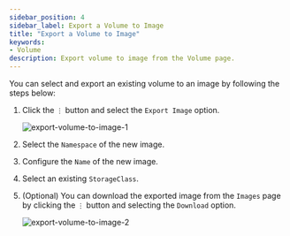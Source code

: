 ```yaml
---
sidebar_position: 4
sidebar_label: Export a Volume to Image
title: "Export a Volume to Image"
keywords:
- Volume
description: Export volume to image from the Volume page.
---
```


<head>
  <link rel="canonical" href="https://docs.harvesterhci.io/v1.5/volume/export-volume"/>
</head>

You can select and export an existing volume to an image by following the steps below:

1. Click the `⋮` button and select the `Export Image` option.

    ![export-volume-to-image-1](/img/v1.2/volume/export-volume-to-image-1.png)

1. Select the `Namespace` of the new image.
1. Configure the `Name` of the new image.
1. Select an existing `StorageClass`.
1. (Optional) You can download the exported image from the `Images` page by clicking the `⋮` button and selecting the `Download` option.

    ![export-volume-to-image-2](/img/v1.2/volume/export-volume-to-image-2.png)
